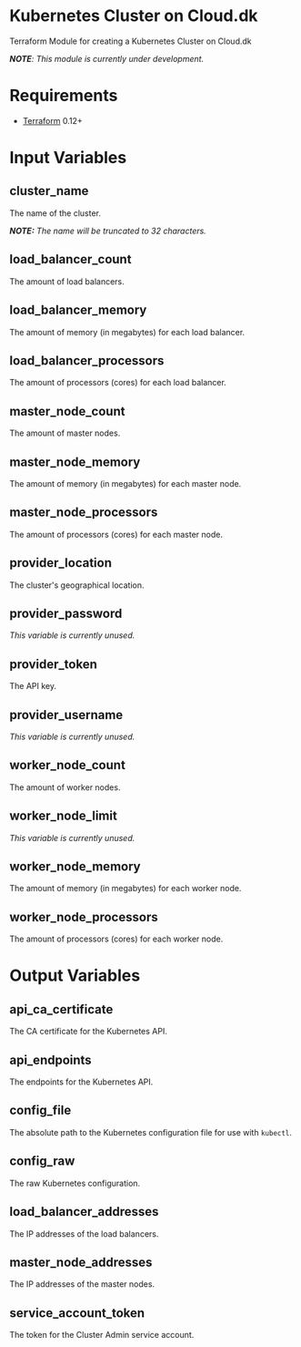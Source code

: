 # Kubernetes Cluster on Cloud.dk
Terraform Module for creating a Kubernetes Cluster on Cloud.dk

_**NOTE**: This module is currently under development._

# Requirements
- [Terraform](https://www.terraform.io/downloads.html) 0.12+

# Input Variables

## cluster_name
The name of the cluster.

_**NOTE:** The name will be truncated to 32 characters._

## load_balancer_count
The amount of load balancers.

## load_balancer_memory
The amount of memory (in megabytes) for each load balancer.

## load_balancer_processors
The amount of processors (cores) for each load balancer.

## master_node_count
The amount of master nodes.

## master_node_memory
The amount of memory (in megabytes) for each master node.

## master_node_processors
The amount of processors (cores) for each master node.

## provider_location
The cluster's geographical location.

## provider_password
_This variable is currently unused._

## provider_token
The API key.

## provider_username
_This variable is currently unused._

## worker_node_count
The amount of worker nodes.

## worker_node_limit
_This variable is currently unused._

## worker_node_memory
The amount of memory (in megabytes) for each worker node.

## worker_node_processors
The amount of processors (cores) for each worker node.

# Output Variables

## api_ca_certificate
The CA certificate for the Kubernetes API.

## api_endpoints
The endpoints for the Kubernetes API.

## config_file
The absolute path to the Kubernetes configuration file for use with `kubectl`.

## config_raw
The raw Kubernetes configuration.

## load_balancer_addresses
The IP addresses of the load balancers.

## master_node_addresses
The IP addresses of the master nodes.

## service_account_token
The token for the Cluster Admin service account.
